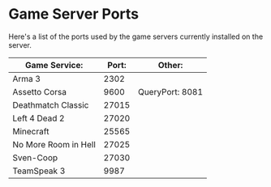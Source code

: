 # Game Server Ports

Here's a list of the ports used by the game servers currently installed on the server.

| Game Service:        | Port: | Other:          |
|----------------------|-------|-----------------|
| Arma 3               | 2302  |                 |
| Assetto Corsa        | 9600  | QueryPort: 8081 |
| Deathmatch Classic   | 27015 |                 |
| Left 4 Dead 2        | 27020 |                 |
| Minecraft            | 25565 |                 |
| No More Room in Hell | 27025 |                 |
| Sven-Coop            | 27030 |                 |
| TeamSpeak 3          | 9987  |                 |
